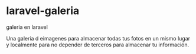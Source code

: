 # laravel-galeria
galeria en laravel


Una galeria d eimagenes para almacenar todas tus fotos en un mismo lugar y localmente para no depender de terceros para almacenar tu información.
